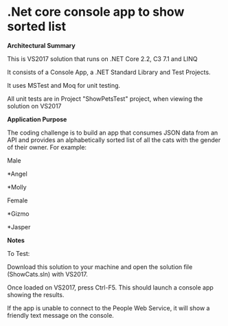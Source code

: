 # .Net core console app to show sorted list

**Architectural Summary**

 This is VS2017 solution that runs on .NET Core 2.2, C3 7.1 and LINQ
 
 It consists of a Console App, a .NET Standard Library and Test Projects.
 
 It uses MSTest and Moq for unit testing.
 
 All unit tests are in Project "ShowPetsTest" project, when viewing the solution on VS2017

**Application Purpose**

The coding challenge is to build an app that consumes JSON data from an API and provides an alphabetically sorted list of all the cats with the gender of their owner. For example:

Male

*Angel

*Molly

Female

*Gizmo

*Jasper

**Notes**

To Test:

Download this solution to your machine and open the solution file (ShowCats.sln) with VS2017.

Once loaded on VS2017, press Ctrl-F5. This should launch a console app showing the results.

If the app is unable to connect to the People Web Service, it will show a friendly text message on the console.
